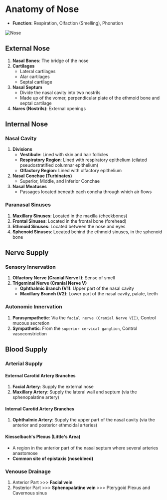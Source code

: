 # Anatomy of Nose

- **Function**: Respiration, Olfaction (Smelling), Phonation

![Nose](/ent/nose.jpg)

## External Nose

1. **Nasal Bones**: The bridge of the nose
1. **Cartilages**
   - Lateral cartilages
   - Alar cartilages
   - Septal cartilage
1. **Nasal Septum**
   - Divide the nasal cavity into two nostrils
   - Made up of the vomer, perpendicular plate of the ethmoid bone and septal cartilage
1. **Nares (Nostrils)**: External openings

## Internal Nose

### Nasal Cavity

1. **Divisions**
   - **Vestibule**: Lined with skin and hair follicles
   - **Respiratory Region**: Lined with respiratory epithelium (cilated pseudostratified columnar epithelium)
   - **Olfactory Region**: Lined with olfactory epithelium
1. **Nasal Conchae (Turbinates)**
   - Superior, Middle, and Inferior Conchae
1. **Nasal Meatuses**
   - Passages located beneath each concha through which air flows

### Paranasal Sinuses

1. **Maxillary Sinuses**: Located in the maxilla (cheekbones)
1. **Frontal Sinuses**: Located in the frontal bone (forehead)
1. **Ethmoid Sinuses**: Located between the nose and eyes
1. **Sphenoid Sinuses**: Located behind the ethmoid sinuses, in the sphenoid bone

## Nerve Supply

### Sensory Innervation

1. **Olfactory Nerve (Cranial Nerve I)**: Sense of smell
1. **Trigeminal Nerve (Cranial Nerve V)**
   - **Ophthalmic Branch (V1)**: Upper part of the nasal cavity
   - **Maxillary Branch (V2)**: Lower part of the nasal cavity, palate, teeth

### Autonomic Innervation

1. **Parasympathetic**: Via the `facial nerve (Cranial Nerve VII)`, Control mucous secretion
1. **Sympathetic**: From the `superior cervical ganglion`, Control vasoconstriction

## Blood Supply

### Arterial Supply

#### External Carotid Artery Branches

1. **Facial Artery**: Supply the external nose
1. **Maxillary Artery**: Supply the lateral wall and septum (via the sphenopalatine artery)

#### Internal Carotid Artery Branches

1. **Ophthalmic Artery**: Supply the upper part of the nasal cavity (via the anterior and posterior ethmoidal arteries)

#### Kiesselbach's Plexus (Little's Area)

- A region in the anterior part of the nasal septum where several arteries anastomose
- **Common site of epistaxis (nosebleed)**

### Venouse Drainage

1. Anterior Part >>> **Facial vein**
1. Posterior Part >>> **Sphenopalatine vein** >>> Pterygoid Plexus and Cavernous sinus
